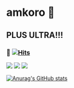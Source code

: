 # amkoro 🐰
## PLUS ULTRA!!!
### 🐇  [![Hits](https://hits.seeyoufarm.com/api/count/incr/badge.svg?url=https%3A%2F%2Fgithub.com%2Famkorousagi&count_bg=%2379C83D&title_bg=%23555555&icon=&icon_color=%23E7E7E7&title=hits&edge_flat=false)](https://hits.seeyoufarm.com)
<p>
  <a href="https://www.notion.so/amkorousagi-7ea15f84606a43ab8088a737d57e802f"><img src="https://img.shields.io/badge/Profile-amkoro-blueviolet?style=plastic&logo=appveyor" /></a>
  <a href="https://amkorousagi-money.tistory.com/"><img src="https://img.shields.io/badge/Blog-amkoro-deepskyblue?style=plastic&logo=appveyor" /></a>
  <a href="https://www.notion.so/CV-English-bff112a3d60d4395b364c85c9996e82d"><img src="https://img.shields.io/badge/CV-amkoro-brightgreen?style=plastic&logo=appveyor" /></a>
</p>


[![Anurag's GitHub stats](https://github-readme-stats.vercel.app/api?username=amkorousagi)](https://github.com/anuraghazra/github-readme-stats)
<!--
**amkorousagi/amkorousagi** is a ✨ _special_ ✨ repository because its `README.md` (this file) appears on your GitHub profile.

Here are some ideas to get you started:

- 🔭 I’m currently working on ...
- 🌱 I’m currently learning ...
- 👯 I’m looking to collaborate on ...
- 🤔 I’m looking for help with ...
- 💬 Ask me about ...
- 📫 How to reach me: ...
- 😄 Pronouns: ...
- ⚡ Fun fact: ...
-->

